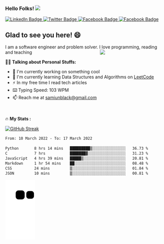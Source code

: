 ### Hello Folks! <img src="https://raw.githubusercontent.com/MartinHeinz/MartinHeinz/master/wave.gif" width="30px">
<div id="badges">
    <a href="#">
        <img src="https://img.shields.io/badge/LinkedIn-0077B5?style=for-the-badge&logo=linkedin&logoColor=white" alt="LinkedIn Badge"/>
    </a>
    <a href="#">
        <img src="https://img.shields.io/badge/Twitter-1DA1F2?style=for-the-badge&logo=twitter&logoColor=white" alt="Twitter Badge"/>
    </a>
    <a href="#">
        <img src="https://img.shields.io/badge/Facebook-1877F2?style=for-the-badge&logo=facebook&logoColor=white" alt="Facebook Badge"/>
    </a>
    <a href="#">
        <img src="https://img.shields.io/badge/Medium-12100E?style=for-the-badge&logo=medium&logoColor=white" alt="Facebook Badge"/>
    </a>
</div>


## Glad to see you here! 😄

I am a software engineer and problem solver. I love programming, reading and teaching
<img src="https://media.giphy.com/media/M9gbBd9nbDrOTu1Mqx/giphy.gif" width="200" align="right"/>

👨‍💻 **Talking about Personal Stuffs:**
- 🔭 I'm currently working on something cool
- 🚀 I'm currently learning Data Structures and Algorithms on [LeetCode](https://leetcode.com/samiunblack/)
- ⚡ In my free time I read tech articles
- ⌨️ Typing Speed: 103 WPM
- 📫 Reach me at samiunblack@gmail.com

<br>



🔥 **My Stats :**

[![GitHub Streak](http://github-readme-streak-stats.herokuapp.com?user=samiunblack&theme=github-dark)](https://git.io/streak-stats) 
<!-- [![Top Langs](https://github-readme-stats.vercel.app/api/top-langs/?username=samiunblack&theme=gotham)](https://github.com/anuraghazra/github-readme-stats)
 -->
 
<!--START_SECTION:waka-->

```text
From: 10 March 2022 - To: 17 March 2022

Python       8 hrs 14 mins   █████████▒░░░░░░░░░░░░░░░   36.73 %
C            7 hrs           ███████▓░░░░░░░░░░░░░░░░░   31.23 %
JavaScript   4 hrs 39 mins   █████▒░░░░░░░░░░░░░░░░░░░   20.81 %
Markdown     1 hr 54 mins    ██░░░░░░░░░░░░░░░░░░░░░░░   08.48 %
CSS          24 mins         ▒░░░░░░░░░░░░░░░░░░░░░░░░   01.84 %
JSON         10 mins         ▒░░░░░░░░░░░░░░░░░░░░░░░░   00.81 %
```

<!--END_SECTION:waka-->


![Snake animation](https://github.com/rafaballerini/rafaballerini/blob/output/github-contribution-grid-snake.svg)
